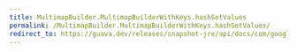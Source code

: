 ```yaml
---
title: MultimapBuilder.MultimapBuilderWithKeys.hashSetValues
permalink: /MultimapBuilder.MultimapBuilderWithKeys.hashSetValues/
redirect_to: https://guava.dev/releases/snapshot-jre/api/docs/com/google/common/collect/MultimapBuilder.MultimapBuilderWithKeys.html#hashSetValues--
---
```

